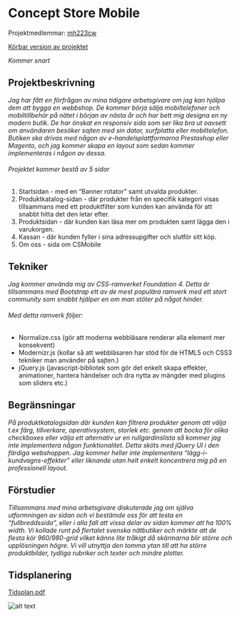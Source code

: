 # Concept Store Mobile
Projektmedlemmar: 
[mh223cw](https://github.com/mh223cw)

[Körbar version av projektet](http://tstjostudent.github.io/Projektet)

*Kommer snart*

## Projektbeskrivning
*Jag har fått en förfrågan av mina tidigare arbetsgivare om jag kan hjälpa dem att bygga en webbshop. De kommer börja sälja mobiltelefoner och mobiltillbehör på nätet i början av nästa år och har bett mig designa en ny modern butik. De har önskat en responsiv sida som ser lika bra ut oavsett om användaren besöker sajten med sin dator, surfplatta eller mobiltelefon. Butiken ska drivas med någon av e-handelsplattformarna Prestashop eller Magento, och jag kommer skapa en layout som sedan kommer implementeras i någon av dessa.*
###### Projektet kommer bestå av 5 sidor
1. Startsidan - med en “Banner rotator” samt utvalda produkter.
2. Produktkatalog-sidan - där produkter från en specifik kategori visas tillsammans med ett produktfilter som kunden kan använda för att snabbt hitta det den letar efter.
3. Produktsidan - där kunden kan läsa mer om produkten samt lägga den i varukorgen.
4. Kassan - där kunden fyller i sina adressupgifter och slutför sitt köp.
5. Om oss - sida om CSMobile

## Tekniker
*Jag kommer använda mig av CSS-ramverket Foundation 4. Detta är tillsammans med Bootstrap ett av de mest populära ramverk med ett stort community som snabbt hjälper en om man stöter på något hinder.*
###### Med detta ramverk följer:
* Normalize.css (gör att moderna webbläsare renderar alla element mer konsekvent)
* Modernizr.js (kollar så att webbläsaren har stöd för de HTML5 och CSS3 tekniker man använder på sajten.)
* jQuery.js (javascript-bibliotek som gör det enkelt skapa effekter, animationer, hantera händelser och dra nytta av mängder med plugins som sliders etc.)

## Begränsningar
*På produktkatalogsidan där kunden kan filtrera produkter genom att välja t.ex färg, tillverkare, operativsystem, storlek etc. genom att bocka för olika checkboxes eller välja ett alternativ ur en rullgardinslista så kommer jag inte implementera någon funktionalitet. Detta sköts med jQuery UI i den färdiga webshoppen. Jag kommer heller inte implementera “lägg-i-kundvagns-effekter” eller liknande utan helt enkelt koncentrera mig på en professionell layout.*

## Förstudier
*Tillsammans med mina arbetsgivare diskuterade jag om själva utformningen av sidan och vi bestämde oss för att testa en “fullbreddssida”, eller i alla fall att vissa delar av sidan kommer att ha 100% width. Vi kollade runt på flertalet svenska nätbutiker och märkte att de flesta kör 960/980-grid vilket känns lite tråkigt då skärmarna blir större och upplösningen högre. Vi vill utnyttja den tomma ytan till att ha större produktbilder, tydliga rubriker och texter och mindre plotter.*

## Tidsplanering

[Tidsplan.pdf](https://dl.dropboxusercontent.com/u/5252676/Tidsplan.pdf)

![alt text](https://dl.dropboxusercontent.com/u/5252676/tidsplan.png "Logo Title Text 1")
